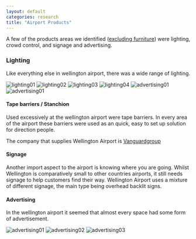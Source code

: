 ```yaml
---
layout: default
categories: research
title: "Airport Products"
---
```


A few of the products areas we identified ([excluding furniture](https://harryiliffe.github.io/industrial-design-2018/research-airport-furniture/)) were lighting, crowd control, and signage and advertising.

### Lighting
Like everything else in wellington airport, there was a wide range of lighting.

![lighting01]({{site.imageurl}}research/LIGHTING-01.JPG)
![lighting02]({{site.imageurl}}research/LIGHTING-03.JPG)
![lighting03]({{site.imageurl}}research/LIGHTING-05.JPG)
![lighting04]({{site.imageurl}}research/LIGHTING-06.JPG)
![advertising01]({{site.imageurl}}research/ADVERTISING-01.JPG)
![advertising01]({{site.imageurl}}research/ADVERTISING-03.JPG)
#### Tape barriers / Stanchion
Used excessively at the wellington airport were tape barriers. In every area of the airport these barriers were used as an quick, easy to set up solution for direction people.

The company that supplies Wellington Airport is [Vanguardgroup](https://www.vanguardgroup.co.nz/pedestrian-control/retractable-belt-queue-control-barriers.html?___store=default)

#### Signage
Another import aspect to the airport is knowing where you are going. Whilst Wellington is comparatively small to other countries airports, it still needs signage to help customers find their way.
Wellington Airport uses a mixture of different signage, the main type being overhead backlit signs.

#### Advertising
In the wellington airport it seemed that almost every space had some form of advertisement.

![advertising01]({{site.imageurl}}research/ADVERTISING-01.JPG)
![advertising02]({{site.imageurl}}research/ADVERTISING-03.JPG)
![advertising03]({{site.imageurl}}research/ADVERTISING-05.JPG)
